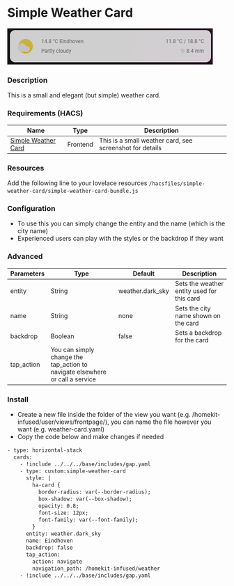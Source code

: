 # Simple Weather Card
![Homekit Infused](../images/simple-weather-card.png)

### Description
This is a small and elegant (but simple) weather card.

### Requirements (HACS)
| Name | Type  | Description |
|----------------------------------|-------------|---------------------------------------------------------------------------------------------------------------------------------------------------------------------------------------------------------|
| [Simple Weather Card](https://github.com/kalkih/simple-weather-card) | Frontend | This is a small weather card, see screenshot for details |

### Resources
Add the following line to your lovelace resources 
```/hacsfiles/simple-weather-card/simple-weather-card-bundle.js```

### Configuration
- To use this you can simply change the entity and the name (which is the city name)
- Experienced users can play with the styles or the backdrop if they want

### Advanced
| Parameters | Type | Default | Description |
|----------------------------------|-------------|----------------------------------|----------------------------------------------------------------------------------------------------------------------------------------------------------------------|
| entity | String | weather.dark_sky | Sets the weather entity used for this card |
| name | String | none | Sets the city name shown on the card |
| backdrop | Boolean | false | Sets a backdrop for the card |
| tap_action | You can simply change the tap_action to navigate elsewhere or call a service |


### Install
- Create a new file inside the folder of the view you want (e.g. /homekit-infused/user/views/frontpage/), you can name the file however you want (e.g. weather-card.yaml)
- Copy the code below and make changes if needed

```
- type: horizontal-stack
  cards:
    - !include ../../../base/includes/gap.yaml
    - type: custom:simple-weather-card                    
      style: |
        ha-card {
          border-radius: var(--border-radius);
          box-shadow: var(--box-shadow);
          opacity: 0.8;
          font-size: 12px;
          font-family: var(--font-family);
        }                      
      entity: weather.dark_sky
      name: Eindhoven
      backdrop: false
      tap_action:
        action: navigate
        navigation_path: /homekit-infused/weather
    - !include ../../../base/includes/gap.yaml
```

